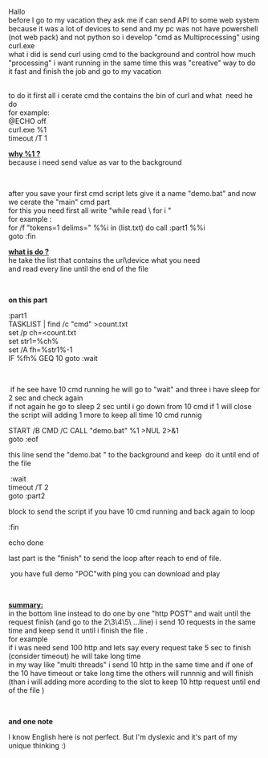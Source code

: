 <p>Hallo <br />before I go to my vacation they ask me if can send API to some web system because it was a lot of devices to send and my pc was not have powershell (not web pack) and not python so i develop "cmd as Multiprocessing" using curl.exe <br />what i did is send curl using cmd to the background and control how much "processing" i want running in the same time this was "creative" way to do it fast and finish the job and go to my vacation</p>
<p><br /> to do it first all i cerate cmd the contains the bin of curl and what&nbsp; need he do <br />for example:<br />@ECHO off<br />curl.exe %1<br />timeout /T 1</p>
<p><span style="text-decoration: underline;"><strong>why %1 ?</strong></span><br />because i need send value as var to the background</p>
<p>&nbsp;</p>
<p>after you save your first cmd script lets give it a name "demo.bat" and now we cerate the "main" cmd part<br />for this you need first all write "while read \ for i " <br />for example :<br />for /f "tokens=1 delims=" %%i in (list.txt) do call :part1 %%i<br />goto :fin</p>
<p><span style="text-decoration: underline;"><strong>what is do ?</strong></span><br />he take the list that contains the url\device what you need<br />and read every line until the end of the file</p>
<p>&nbsp;</p>
<p><strong>on this part</strong></p>
<p>:part1<br />TASKLIST | find /c "cmd" &gt;count.txt<br />set /p ch=&lt;count.txt<br />set str1=%ch%<br />set /A fh=%str1%-1<br />IF %fh% GEQ 10 goto :wait</p>
<p>&nbsp;</p>
<p>&nbsp;if he see have 10 cmd running he will go to "wait" and three i have sleep for 2 sec and check again<br />if not again he go to sleep 2 sec until i go down from 10 cmd if 1 will close the script will adding 1 more to keep all time 10 cmd runnig</p>
<p>START /B CMD /C CALL "demo.bat" %1 &gt;NUL 2&gt;&amp;1<br />goto :eof</p>
<p>this line send the "demo.bat " to the background and keep&nbsp; do it until end of the file</p>
<p>&nbsp;:wait<br />timeout /T 2<br />goto :part2</p>
<p>block to send the script if you have 10 cmd running and back again to loop</p>
<p>:fin</p>
<p>echo done</p>
<p>last part is the "finish" to send the loop after reach to end of file.</p>
<p>&nbsp;you have full demo "POC"with ping you can download and play</p>


<p>&nbsp;</p>
<p><span style="text-decoration: underline;"><strong>summary:</strong></span><br />in the bottom line instead to do one by one "http POST" and wait until the request finish (and go to the 2\3\4\5\ ...line) i send 10 requests in the same time and keep send it until i finish the file .<br />for example<br />if i was need send 100 http and lets say every request take 5 sec to finish (consider timeout) he will take long time <br />in my way like "multi threads" i send 10 http in the same time and if one of the 10 have timeout or take long time the others will runnnig and will finish (than i will adding more acording to the slot to keep 10 http request until end of the file )</p>
<p>&nbsp;</p>
<p><strong>and one note</strong></p>
<p><span id="result_box" class="" lang="en"><span class="">I know English here is not perfect.</span> <span class="">But I'm dyslexic and it's part of my unique thinking :)</span></span></p>
